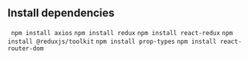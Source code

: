 ## Install dependencies

` npm install axios`
`npm install redux`
`npm install react-redux`
`npm install @reduxjs/toolkit`
`npm install prop-types`
`npm install react-router-dom`
